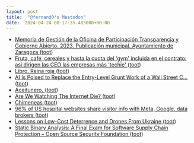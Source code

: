 ```yaml
---
layout: post
title:  "@fernand0's Mastodon"
date:  2024-04-24 08:17:35.483000+00:00
---
```

*  [Memoria de Gestión de la Oficina de Participación Transparencia y Gobierno Abierto. 2023. Publicación municipal. Ayuntamiento de Zaragoza ](https://www.zaragoza.es/sede/servicio/publicacion-municipal/1231) ([toot](https://mastodon.social/@fernand0/112325208013691730))
*  [Fruta, café, cereales y hasta la cuota del 'gym' incluida en el contrato: así dirigen las CEO las empresas más 'techie' ](https://www.elmundo.es/yodona/lifestyle/2024/04/18/660bde01e9cf4a8b598b4592.htm) ([toot](https://mastodon.social/@fernand0/112323495880826230))
*  [Libro. Reina roja ](https://fotografiasenmovimiento.wordpress.com/2024/04/23/libro-reina-roja) ([toot](https://mastodon.social/@fernand0/112321682574974123))
*  [AI Is Poised to Replace the Entry-Level Grunt Work of a Wall Street C…  ](https://archive.is/4iLEA) ([toot](https://mastodon.social/@fernand0/112321646456135739))
*  [Aceitunero. ](https://avecesunafoto.wordpress.com/2024/04/23/aceitunero) ([toot](https://mastodon.social/@fernand0/112321494385640669))
*  [Are We Watching The Internet Die? ](https://www.wheresyoured.at/are-we-watching-the-internet-die) ([toot](https://mastodon.social/@fernand0/112321431111992456))
*  [Chimeneas ](https://www.flickr.com/photos/fernand0/53653241709) ([toot](https://mastodon.social/@fernand0/112321319034201435))
*  [96% of US hospital websites share visitor info with Meta, Google, data brokers ](https://www.theregister.com/2024/04/11/hospital_website_data_sharing) ([toot](https://mastodon.social/@fernand0/112321260146889157))
*  [Lessons on Low-Cost Deterrence and Drones From Ukraine ](https://www.youtube.com/watch?v=1O0sRM-uY7E&amp%3Bfeature=youtu.b) ([toot](https://mastodon.social/@fernand0/112320980922268317))
*  [Static Binary Analysis: A Final Exam for Software Supply Chain Protection – Open Source Security Foundation ](https://openssf.org/blog/2024/04/04/static-binary-analysis-a-final-exam-for-software-supply-chain-protection) ([toot](https://mastodon.social/@fernand0/112320327078422997))
